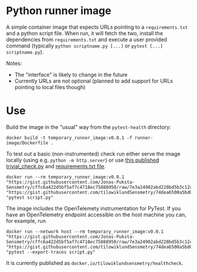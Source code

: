 # Python runner image

A simple container image that expects URLs pointing to a `requirements.txt` and a python script file. 
When run, it will fetch the two, install the dependencies from `requirements.txt` and execute a user provided 
command (typically `python scriptname.py [...]` or `pytest [...] scriptname.py`).

Notes:
- The "interface" is likely to change in the future
- Currently URLs are not optional (planned to add support for URLs pointing to local files though)

# Use

Build the image in the "usual" way from the `pytest-health` directory:
```
docker build -t temporary_runner_image:v0.0.1 -f runner-image/Dockerfile .
```

To test out a basic (non-instrumented) check run either serve the image locally (using e.g. `python -m http.server`)
or use [this published trivial_check.py](https://gist.githubusercontent.com/tilowiklundSensmetry/74dea6500a5bd0b8bbce551249eb6786/raw/f7a614be2809576c4b4b0f3fcc1a1d34ac6af789/trivial_check.py) and [requirements.txt file](https://gist.githubusercontent.com/Jonas-Puksta-Sensmetry/cffc6a422d5bf5af7c4718ec75888950/raw/7e3a24902abd220bd5b3c12c7b3758185db5b13d/requirements.txt).

```
docker run --rm temporary_runner_image:v0.0.1 "https://gist.githubusercontent.com/Jonas-Puksta-Sensmetry/cffc6a422d5bf5af7c4718ec75888950/raw/7e3a24902abd220bd5b3c12c7b3758185db5b13d/requirements.txt" "https://gist.githubusercontent.com/tilowiklundSensmetry/74dea6500a5bd0b8bbce551249eb6786/raw/f7a614be2809576c4b4b0f3fcc1a1d34ac6af789/trivial_check.py" "pytest script.py"
```

The image includes the OpenTelemety instrumentation for PyTest. If you have an OpenTelemetry endpoint accessible on the host machine you can, for example, run
```
docker run --network host --rm temporary_runner_image:v0.0.1 "https://gist.githubusercontent.com/Jonas-Puksta-Sensmetry/cffc6a422d5bf5af7c4718ec75888950/raw/7e3a24902abd220bd5b3c12c7b3758185db5b13d/requirements.txt" "https://gist.githubusercontent.com/tilowiklundSensmetry/74dea6500a5bd0b8bbce551249eb6786/raw/f7a614be2809576c4b4b0f3fcc1a1d34ac6af789/trivial_check.py" "pytest --export-traces script.py"
```

It is currently published as `docker.io/tilowiklundsensmetry/healthcheck`.
